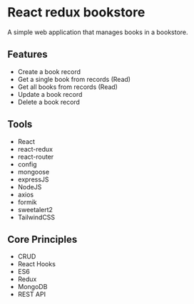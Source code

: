 # React redux bookstore
A simple web application that manages books in a bookstore.
## Features
- Create a book record
- Get a single book from records (Read)
- Get all books from records (Read)
- Update a book record
- Delete a book record
## Tools
- React
- react-redux
- react-router
- config
- mongoose
- expressJS
- NodeJS
- axios
- formik
- sweetalert2
- TailwindCSS
## Core Principles
- CRUD
- React Hooks
- ES6
- Redux
- MongoDB
- REST API